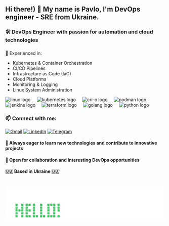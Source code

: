<h2 align="left">Hi there!) 👋 My name is Pavlo, I'm DevOps engineer - SRE from Ukraine. 
<h3 align="left">🛠️ DevOps Engineer with passion for automation and cloud technologies

###

🔧 Experienced in:
- Kubernetes & Container Orchestration
- CI/CD Pipelines
- Infrastructure as Code (IaC)
- Cloud Platforms
- Monitoring & Logging
- Linux System Administration

<div align="left">
  <img src="https://www.linux.it/images/logo.png" height="30" alt="linux logo"  />
  <img width="12" />
  <img src="https://kubernetes.io/images/wheel.svg" height="30" alt="kubernetes logo"  />
  <img width="12" />
  <img src="https://cri-o.io/logo/crio-logo.svg" height="30" alt="cri-o logo"  />
  <img width="12" />
  <img src="https://podman.io/logos/optimized/podman-3-logo-95w-90h.webp" height="30" alt="podman logo"  />
  <img width="12" />
  <img src="https://www.jenkins.io/images/logos/jenkins/jenkins.svg" height="30" alt="jenkins logo"  />
  <img width="12" />
  <img src="https://www.terraform.io/_next/static/media/terraform-community_on-light.cda79e7c.svg" height="30" alt="terraform logo"  />
  <img width="12" />
  <img src="https://go.dev/blog/go-brand/Go-Logo/PNG/Go-Logo_Aqua.png" height="30" alt="golang logo"  />
  <img width="12" />
  <img src="https://www.python.org/static/img/python-logo.png" height="30" alt="python logo"  />
  <img width="12" />
</div>

### 📫 Connect with me:
[![Gmail](https://img.shields.io/badge/Gmail-D14836?style=for-the-badge&logo=gmail&logoColor=white)](mailto:pashagaponuk@gmail.com)
[![LinkedIn](https://img.shields.io/badge/LinkedIn-0077B5?style=for-the-badge&logo=linkedin&logoColor=white)](https://www.linkedin.com/in/pavel-gp)
[![Telegram](https://img.shields.io/badge/Telegram-2CA5E0?style=for-the-badge&logo=telegram&logoColor=white)](https://t.me/GPjoke)

<h4 align="left">🌟 Always eager to learn new technologies and contribute to innovative projects
<h4 align="left">🤝 Open for collaboration and interesting DevOps opportunities
<h4 align="left">🇺🇦 Based in Ukraine 🇺🇦

###

<br clear="both">

<img src="https://raw.githubusercontent.com/jokeOps/jokeOps/refs/heads/media/hello.svg" alt="Snake animation" />

###
